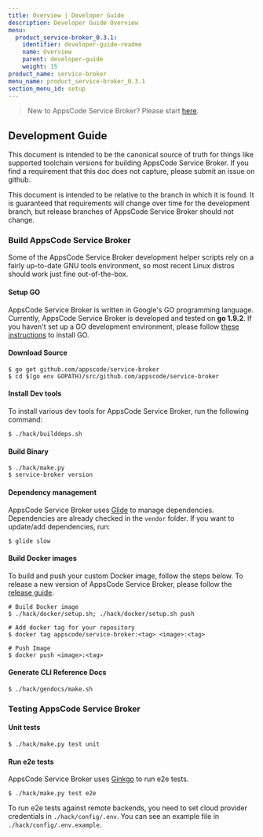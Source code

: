 ```yaml
---
title: Overview | Developer Guide
description: Developer Guide Overview
menu:
  product_service-broker_0.3.1:
    identifier: developer-guide-readme
    name: Overview
    parent: developer-guide
    weight: 15
product_name: service-broker
menu_name: product_service-broker_0.3.1
section_menu_id: setup
---
```


> New to AppsCode Service Broker? Please start [here](/products/service-broker/0.3.1/concepts/README).

## Development Guide
This document is intended to be the canonical source of truth for things like supported toolchain versions for building AppsCode Service Broker.
If you find a requirement that this doc does not capture, please submit an issue on github.

This document is intended to be relative to the branch in which it is found. It is guaranteed that requirements will change over time
for the development branch, but release branches of AppsCode Service Broker should not change.

### Build AppsCode Service Broker
Some of the AppsCode Service Broker development helper scripts rely on a fairly up-to-date GNU tools environment, so most recent Linux distros should
work just fine out-of-the-box.

#### Setup GO
AppsCode Service Broker is written in Google's GO programming language. Currently, AppsCode Service Broker is developed and tested on **go 1.9.2**. If you haven't set up a GO
development environment, please follow [these instructions](https://golang.org/doc/code.html) to install GO.

#### Download Source

```console
$ go get github.com/appscode/service-broker
$ cd $(go env GOPATH)/src/github.com/appscode/service-broker
```

#### Install Dev tools
To install various dev tools for AppsCode Service Broker, run the following command:
```console
$ ./hack/builddeps.sh
```

#### Build Binary
```
$ ./hack/make.py
$ service-broker version
```

#### Dependency management
AppsCode Service Broker uses [Glide](https://github.com/Masterminds/glide) to manage dependencies. Dependencies are already checked in the `vendor` folder.
If you want to update/add dependencies, run:
```console
$ glide slow
```

#### Build Docker images
To build and push your custom Docker image, follow the steps below. To release a new version of AppsCode Service Broker, please follow the [release guide](/products/service-broker/0.3.1/setup/developer-guide/release).

```console
# Build Docker image
$ ./hack/docker/setup.sh; ./hack/docker/setup.sh push

# Add docker tag for your repository
$ docker tag appscode/service-broker:<tag> <image>:<tag>

# Push Image
$ docker push <image>:<tag>
```

#### Generate CLI Reference Docs
```console
$ ./hack/gendocs/make.sh
```

### Testing AppsCode Service Broker
#### Unit tests
```console
$ ./hack/make.py test unit
```

#### Run e2e tests
AppsCode Service Broker uses [Ginkgo](http://onsi.github.io/ginkgo/) to run e2e tests.
```console
$ ./hack/make.py test e2e
```

To run e2e tests against remote backends, you need to set cloud provider credentials in `./hack/config/.env`. You can see an example file in `./hack/config/.env.example`.
